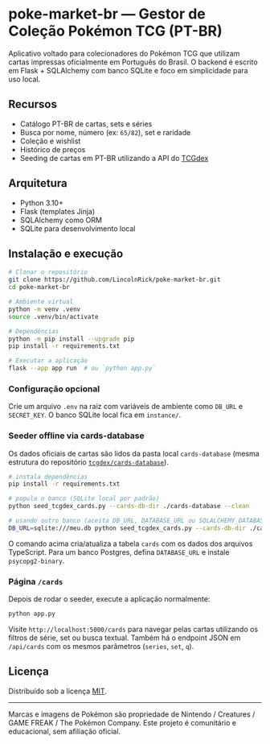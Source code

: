 # poke-market-br — Gestor de Coleção Pokémon TCG (PT-BR)

Aplicativo  voltado para colecionadores do Pokémon TCG
que utilizam cartas impressas oficialmente em Português do Brasil.
O backend é escrito em Flask + SQLAlchemy com banco SQLite e foco em
simplicidade para uso local.

## Recursos
- Catálogo PT-BR de cartas, sets e séries
- Busca por nome, número (ex: `65/82`), set e raridade
- Coleção e wishlist
- Histórico de preços
- Seeding de cartas em PT-BR utilizando a API do [TCGdex](https://www.tcgdex.net/)

## Arquitetura
- Python 3.10+
- Flask (templates Jinja)
- SQLAlchemy como ORM
- SQLite para desenvolvimento local

## Instalação e execução
```bash
# Clonar o repositório
git clone https://github.com/LincolnRick/poke-market-br.git
cd poke-market-br

# Ambiente virtual
python -m venv .venv
source .venv/bin/activate

# Dependências
python -m pip install --upgrade pip
pip install -r requirements.txt

# Executar a aplicação
flask --app app run  # ou `python app.py`
```

### Configuração opcional
Crie um arquivo `.env` na raiz com variáveis de ambiente como
`DB_URL` e `SECRET_KEY`. O banco SQLite local fica em `instance/`.

### Seeder offline via cards-database
Os dados oficiais de cartas são lidos da pasta local `cards-database` (mesma
estrutura do repositório [`tcgdex/cards-database`](https://github.com/tcgdex/cards-database)).

```bash
# instala dependências
pip install -r requirements.txt

# popula o banco (SQLite local por padrão)
python seed_tcgdex_cards.py --cards-db-dir ./cards-database --clean

# usando outro banco (aceita DB_URL, DATABASE_URL ou SQLALCHEMY_DATABASE_URI)
DB_URL=sqlite:///meu.db python seed_tcgdex_cards.py --cards-db-dir ./cards-database
```

O comando acima cria/atualiza a tabela `cards` com os dados dos arquivos
TypeScript. Para um banco Postgres, defina `DATABASE_URL` e instale
`psycopg2-binary`.

### Página `/cards`
Depois de rodar o seeder, execute a aplicação normalmente:

```bash
python app.py
```

Visite `http://localhost:5000/cards` para navegar pelas cartas utilizando os
filtros de série, set ou busca textual. Também há o endpoint JSON em
`/api/cards` com os mesmos parâmetros (`series`, `set`, `q`).

## Licença
Distribuído sob a licença [MIT](LICENSE).

---
Marcas e imagens de Pokémon são propriedade de Nintendo / Creatures /
GAME FREAK / The Pokémon Company. Este projeto é comunitário e
educacional, sem afiliação oficial.
